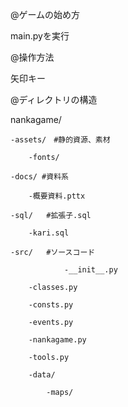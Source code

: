 @ゲームの始め方

main.pyを実行

@操作方法

矢印キー

@ディレクトリの構造

nankagame/

	-assets/　#静的資源、素材

		-fonts/

	-docs/ #資料系

		-概要資料.pttx

	-sql/	#拡張子.sql

 		-kari.sql

	-src/   #ソースコード
		
                -__init__.py

		-classes.py

		-consts.py

		-events.py

		-nankagame.py

		-tools.py

		-data/

			-maps/
		
